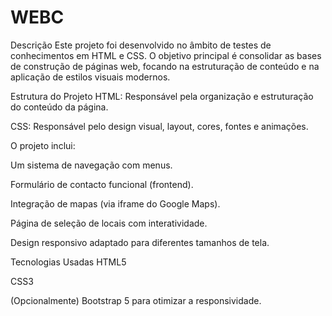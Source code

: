 # WEBC

Descrição
Este projeto foi desenvolvido no âmbito de testes de conhecimentos em HTML e CSS.
O objetivo principal é consolidar as bases de construção de páginas web, focando na estruturação de conteúdo e na aplicação de estilos visuais modernos.

Estrutura do Projeto
HTML: Responsável pela organização e estruturação do conteúdo da página.

CSS: Responsável pelo design visual, layout, cores, fontes e animações.

O projeto inclui:

Um sistema de navegação com menus.

Formulário de contacto funcional (frontend).

Integração de mapas (via iframe do Google Maps).

Página de seleção de locais com interatividade.

Design responsivo adaptado para diferentes tamanhos de tela.

Tecnologias Usadas
HTML5

CSS3

(Opcionalmente) Bootstrap 5 para otimizar a responsividade.
